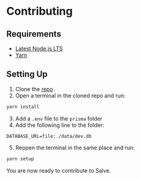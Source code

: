 # Contributing

## Requirements

- [Latest Node.js LTS](https://nodejs.org/en/)
- [Yarn](https://yarnpkg.com/getting-started/install)

## Setting Up

1. Clone the [repo](https://github.com/Huskydog9988/Salve)
2. Open a terminal in the cloned repo and run:

```bash
yarn install
```

3. Add a `.env` file to the `prisma` folder
4. Add the following line to the folder:

```env
DATABASE_URL=file:./data/dev.db
```

5. Reopen the terminal in the same place and run:

```bash
yarn setup
```

You are now ready to contribute to Salve.
